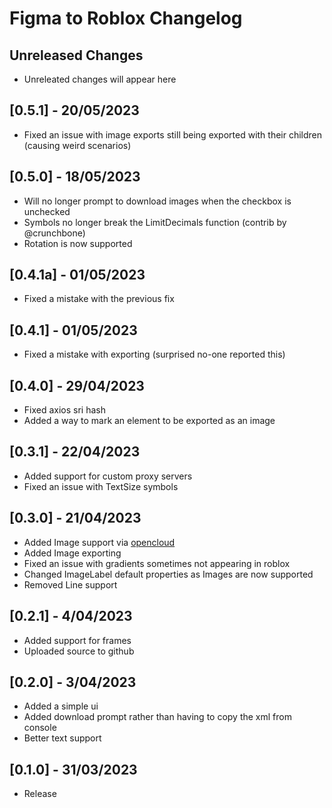 # Figma to Roblox Changelog

## Unreleased Changes
* Unreleated changes will appear here

## [0.5.1] - 20/05/2023
* Fixed an issue with image exports still being exported with their children (causing weird scenarios)

## [0.5.0] - 18/05/2023
* Will no longer prompt to download images when the checkbox is unchecked
* Symbols no longer break the LimitDecimals function (contrib by @crunchbone)
* Rotation is now supported

## [0.4.1a] - 01/05/2023
* Fixed a mistake with the previous fix

## [0.4.1] - 01/05/2023
* Fixed a mistake with exporting (surprised no-one reported this)

## [0.4.0] - 29/04/2023
* Fixed axios sri hash
* Added a way to mark an element to be exported as an image

## [0.3.1] - 22/04/2023
* Added support for custom proxy servers
* Fixed an issue with TextSize symbols

## [0.3.0] - 21/04/2023
* Added Image support via [opencloud]
* Added Image exporting
* Fixed an issue with gradients sometimes not appearing in roblox
* Changed ImageLabel default properties as Images are now supported
* Removed Line support

[opencloud]: https://create.roblox.com/docs/reference/cloud

## [0.2.1] - 4/04/2023
* Added support for frames
* Uploaded source to github

## [0.2.0] - 3/04/2023
* Added a simple ui
* Added download prompt rather than having to copy the xml from console
* Better text support

## [0.1.0] - 31/03/2023
* Release